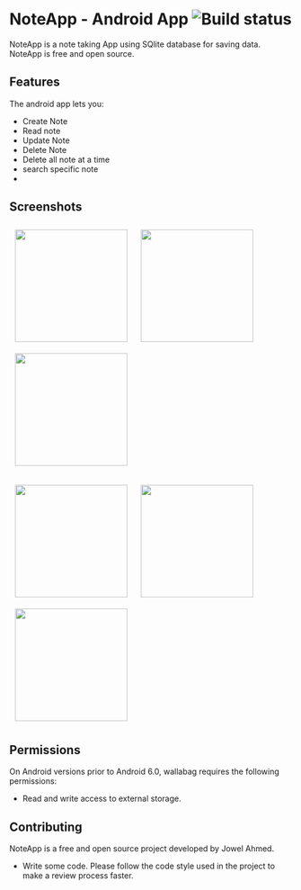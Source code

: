 # NoteApp - Android App ![Build status](https://github.com/wallabag/android-app/workflows/CI/badge.svg?branch=master)

NoteApp is a note taking App using SQlite database for saving data. 
NoteApp is free and open source.  


## Features

The android app lets you:
- Create Note
- Read note
- Update Note
- Delete Note
- Delete all note at a time
- search specific note
-

## Screenshots


   [<img src="https://user-images.githubusercontent.com/82113036/119871691-85e52380-bf44-11eb-9e77-51e68cd08030.png" align="center"
width="200"
    hspace="10" vspace="10">](/readme/Wallabag%20Article%20View.png)
   [<img src="https://user-images.githubusercontent.com/82113036/119871693-867dba00-bf44-11eb-8248-7e3ae40202bf.png" align="center"
width="200"
    hspace="10" vspace="10">](/readme/Wallabag%20Article%20View.png)
   [<img src="https://user-images.githubusercontent.com/82113036/119871679-8382c980-bf44-11eb-9f56-af6d23bad28c.png" align="center"
width="200"
    hspace="10" vspace="10">](/readme/Wallabag%20Reading%20List.png)
    
   [<img src="https://user-images.githubusercontent.com/82113036/119871684-84b3f680-bf44-11eb-94ab-ad79929caeb9.png" align="center"
width="200"
    hspace="10" vspace="10">](/readme/Wallabag%20Article%20View.png)
   [<img src="https://user-images.githubusercontent.com/82113036/119871687-854c8d00-bf44-11eb-90c1-18deea2ce303.png" align="center"
width="200"
    hspace="10" vspace="10">](/readme/Wallabag%20Article%20View.png)
   [<img src="https://user-images.githubusercontent.com/82113036/119871690-85e52380-bf44-11eb-8730-08117f758fd1.png" align="center"
width="200"
    hspace="10" vspace="10">](/readme/Wallabag%20Article%20View.png)
 
## Permissions

On Android versions prior to Android 6.0, wallabag requires the following permissions:
- Read and write access to external storage.


## Contributing

NoteApp is a free and open source project developed by Jowel Ahmed. 
 * Write some code. Please follow the code style used in the project to make a review process faster.

